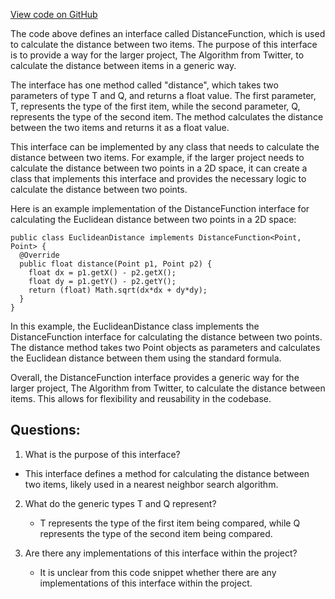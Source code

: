 [View code on GitHub](https://github.com/misbahsy/the-algorithm/ann/src/main/java/com/twitter/ann/hnsw/DistanceFunction.java)

The code above defines an interface called DistanceFunction, which is used to calculate the distance between two items. The purpose of this interface is to provide a way for the larger project, The Algorithm from Twitter, to calculate the distance between items in a generic way. 

The interface has one method called "distance", which takes two parameters of type T and Q, and returns a float value. The first parameter, T, represents the type of the first item, while the second parameter, Q, represents the type of the second item. The method calculates the distance between the two items and returns it as a float value.

This interface can be implemented by any class that needs to calculate the distance between two items. For example, if the larger project needs to calculate the distance between two points in a 2D space, it can create a class that implements this interface and provides the necessary logic to calculate the distance between two points.

Here is an example implementation of the DistanceFunction interface for calculating the Euclidean distance between two points in a 2D space:

```
public class EuclideanDistance implements DistanceFunction<Point, Point> {
  @Override
  public float distance(Point p1, Point p2) {
    float dx = p1.getX() - p2.getX();
    float dy = p1.getY() - p2.getY();
    return (float) Math.sqrt(dx*dx + dy*dy);
  }
}
```

In this example, the EuclideanDistance class implements the DistanceFunction interface for calculating the distance between two points. The distance method takes two Point objects as parameters and calculates the Euclidean distance between them using the standard formula. 

Overall, the DistanceFunction interface provides a generic way for the larger project, The Algorithm from Twitter, to calculate the distance between items. This allows for flexibility and reusability in the codebase.
## Questions: 
 1. What is the purpose of this interface?
   - This interface defines a method for calculating the distance between two items, likely used in a nearest neighbor search algorithm.

2. What do the generic types T and Q represent?
   - T represents the type of the first item being compared, while Q represents the type of the second item being compared.

3. Are there any implementations of this interface within the project?
   - It is unclear from this code snippet whether there are any implementations of this interface within the project.